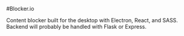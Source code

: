 #Blocker.io

Content blocker built for the desktop with Electron, React, and SASS.
Backend will probably be handled with Flask or Express.